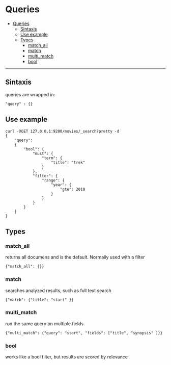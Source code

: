 # Queries
- [Queries](#queries)
  - [Sintaxis](#sintaxis)
  - [Use example](#use-example)
  - [Types](#types)
    - [match_all](#matchall)
    - [match](#match)
    - [multi_match](#multimatch)
    - [bool](#bool)
***
## Sintaxis
queries are wrapped in:
```shell
"query" : {}
```
## Use example
```shell
curl -XGET 127.0.0.1:9200/movies/_search?pretty -d
{
	"query":
	{
		"bool": {
			"must": {
				"term": {
					"title": "trek"
				}
			},
			"filter": {
				"range": {
					"year": {
						"gte": 2010
					}
				}
			}
		}
	}
} 
```

## Types
### match_all
returns all documens and is the default. Normally used with a filter
```shell
{"match_all": {}}
```
### match
searches analyzed results, such as full text search
```shell
{"match": {"title": "start" }}
```
### multi_match
run the same query on multiple fields
```shell
{"multi_match": {"query": "start", "fields": ["title", "synopsis" ]}}
```
### bool
works like a bool filter, but results are scored by relevance
```shell
```
